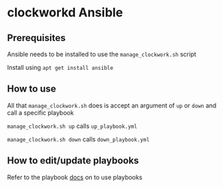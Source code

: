 # clockworkd Ansible

## Prerequisites
Ansible needs to be installed to use the ``manage_clockwork.sh`` script

Install using
``
apt get install ansible
``

## How to use 
All that ``manage_clockwork.sh`` does is accept an argument of ``up`` or ``down`` and call a specific playbook

``manage_clockwork.sh up`` calls ``up_playbook.yml``

``manage_clockwork.sh down`` calls ``down_playbook.yml``

## How to edit/update playbooks
Refer to the playbook [docs](https://docs.ansible.com/ansible/latest/user_guide/playbooks.html) on to use playbooks